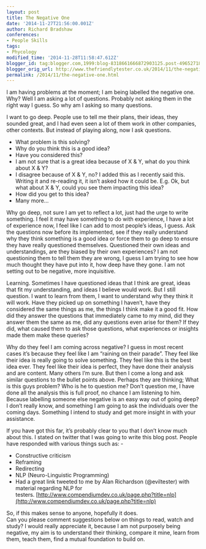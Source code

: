 ```yaml
---
layout: post
title: The Negative One
date: '2014-11-27T21:56:00.001Z'
author: Richard Bradshaw
conferences:
- People Skills
tags:
- Phycology
modified_time: '2014-11-28T11:58:47.612Z'
blogger_id: tag:blogger.com,1999:blog-8318661666872903125.post-4965271875430415849
blogger_orig_url: http://www.thefriendlytester.co.uk/2014/11/the-negative-one.html
permalink: /2014/11/the-negative-one.html
---
```


I am having problems at the moment; I am being labelled the negative one. Why? Well I am asking a lot of questions. Probably not asking them in the right way I guess. So why am I asking so many questions.  

I want to go deep. People use to tell me their plans, their ideas, they sounded great, and I had even seen a lot of them work in other companies, other contexts. But instead of playing along, now I ask questions.  

*   What problem is this solving?
*   Why do you think this is a good idea?
*   Have you considered this?
*   I am not sure that is a great idea because of X & Y, what do you think about X & Y?
*   I disagree because of X & Y, no? I added this as I recently said this. Writing it and re-reading it, it isn’t asked how it could be. E.g. Ok, but what about X & Y, could you see them impacting this idea?
*   How did you get to this idea?
*   Many more…

Why go deep, not sure I am yet to reflect a lot, just had the urge to write something. I feel it may have something to do with experience, I have a lot of experience now, I feel like I can add to most people’s ideas, I guess. Ask the questions now before its implemented, see if they really understand why they think something is a good idea or force them to go deep to ensure they have really questioned themselves. Questioned their own ideas and understandings, are they biased by their own experiences? I am not questioning them to tell them they are wrong, I guess I am trying to see how much thought they have put into it, how deep have they gone. I am not setting out to be negative, more inquisitive.  

Learning. Sometimes I have questioned ideas that I think are great, ideas that fit my understanding, and ideas I believe would work. But I still question. I want to learn from them, I want to understand why they think it will work. Have they picked up on something I haven’t, have they considered the same things as me, the things I think make it a good fit. How did they answer the questions that immediately came to my mind, did they answer them the same as me, did any questions even arise for them? If they did, what caused them to ask those questions, what experiences or insights made them make these queries?  

Why do they feel I am coming across negative? I guess in most recent cases it’s because they feel like I am “raining on their parade”. They feel like their idea is really going to solve something. They feel like this is the best idea ever. They feel like their idea is perfect, they have done their analysis and are content. Many others I’m sure. But then I come a long and ask similar questions to the bullet points above. Perhaps they are thinking; What is this guys problem? Who is he to question me? Don’t question me, I have done all the analysis this is full proof, no chance I am listening to him. Because labelling someone else negative is an easy way out of going deep? I don’t really know, and something I am going to ask the individuals over the coming days. Something I intend to study and get more insight in with your assistance.  

If you have got this far, it’s probably clear to you that I don’t know much about this. I stated on twitter that I was going to write this blog post. People have responded with various things such as: -  

*   Constructive criticism
*   Reframing
*   Redirecting
*   NLP (Neuro-Linguistic Programming)
*   Had a great link tweeted to me by Alan Richardson (@eviltester) with material regarding NLP for testers. [http://www.compendiumdev.co.uk/page.php?title=nlp](http://www.compendiumdev.co.uk/page.php?title=nlp)

So, if this makes sense to anyone, hopefully it does.  
Can you please comment suggestions below on things to read, watch and study? I would really appreciate it, because I am not purposely being negative, my aim is to understand their thinking, compare it mine, learn from them, teach them, find a mutual foundation to build on.